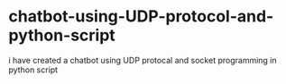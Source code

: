 # chatbot-using-UDP-protocol-and-python-script
i have created a chatbot using UDP protocal and socket programming in python script
